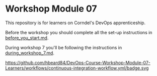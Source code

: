# Workshop Module 07

This repository is for learners on Corndel's DevOps apprenticeship.

Before the workshop you should complete all the set-up instructions in [before_you_start.md](./before_you_start.md).

During workshop 7 you'll be following the instructions in [during_workshop_7.md](./during_workshop_7.md).

https://github.com/hbeard84/DevOps-Course-Workshop-Module-07-Learners/workflows/continuous-integration-workflow.yml/badge.svg

